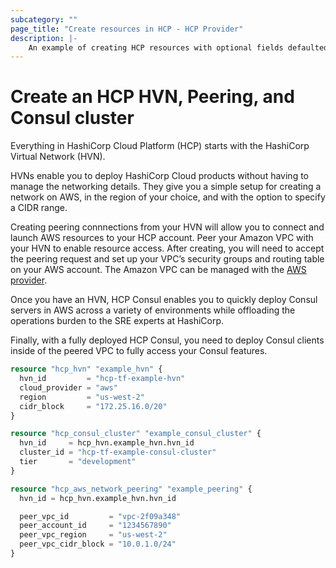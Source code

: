 ```yaml
---
subcategory: ""
page_title: "Create resources in HCP - HCP Provider"
description: |-
    An example of creating HCP resources with optional fields defaulted.
---
```


# Create an HCP HVN, Peering, and Consul cluster

Everything in HashiCorp Cloud Platform (HCP) starts with the HashiCorp Virtual Network (HVN).

HVNs enable you to deploy HashiCorp Cloud products without having to manage the networking details. They give you a simple setup for creating a network on AWS, in the region of your choice, and with the option to specify a CIDR range.

Creating peering connnections from your HVN will allow you to connect and launch AWS resources to your HCP account.
Peer your Amazon VPC with your HVN to enable resource access. After creating, you will need to accept the peering request and set up your VPC’s security groups and routing table on your AWS account. The Amazon VPC can be managed with the [AWS provider](https://registry.terraform.io/providers/hashicorp/aws/latest/docs).

Once you have an HVN, HCP Consul enables you to quickly deploy Consul servers in AWS across a variety of environments while offloading the operations burden to the SRE experts at HashiCorp.

Finally, with a fully deployed HCP Consul, you need to deploy Consul clients inside of the peered VPC to fully access your Consul features.

```terraform
resource "hcp_hvn" "example_hvn" {
  hvn_id         = "hcp-tf-example-hvn"
  cloud_provider = "aws"
  region         = "us-west-2"
  cidr_block     = "172.25.16.0/20"
}

resource "hcp_consul_cluster" "example_consul_cluster" {
  hvn_id     = hcp_hvn.example_hvn.hvn_id
  cluster_id = "hcp-tf-example-consul-cluster"
  tier       = "development"
}

resource "hcp_aws_network_peering" "example_peering" {
  hvn_id = hcp_hvn.example_hvn.hvn_id

  peer_vpc_id         = "vpc-2f09a348"
  peer_account_id     = "1234567890"
  peer_vpc_region     = "us-west-2"
  peer_vpc_cidr_block = "10.0.1.0/24"
}
```
